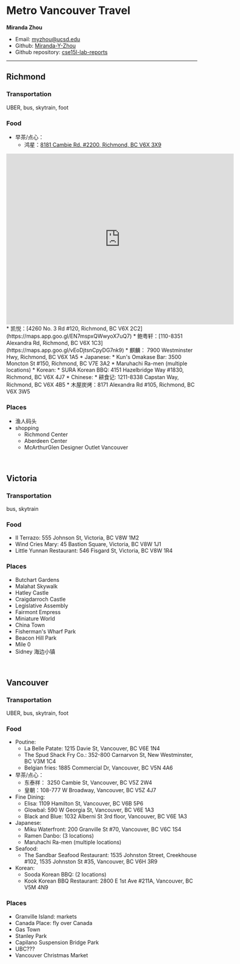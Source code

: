 # Metro Vancouver Travel
**Miranda Zhou**
* Email: myzhou@ucsd.edu
* Github: [Miranda-Y-Zhou](https://github.com/Miranda-Y-Zhou)
* Github repository: [cse15l-lab-reports](https://github.com/Miranda-Y-Zhou/VancouverTravel)

---

## Richmond

### Transportation

UBER, bus, skytrain, foot

### Food

* 早茶/点心：
  * 鸿星：[8181 Cambie Rd. #2200, Richmond, BC V6X 3X9](https://maps.app.goo.gl/rnKotEAgysGpehP3A)
<iframe src="https://www.google.com/maps/embed?pb=!1m18!1m12!1m3!1d38521.37107390529!2d-123.16894249208119!3d49.193819176326464!2m3!1f0!2f0!3f0!3m2!1i1024!2i768!4f13.1!3m3!1m2!1s0x5486752648b24ff1%3A0xce28a867b948ebed!2sRed%20Star%20Seafood%20Restaurant!5e0!3m2!1sen!2sca!4v1702871806784!5m2!1sen!2sca" width="600" height="450" style="border:0;" allowfullscreen="" loading="lazy" referrerpolicy="no-referrer-when-downgrade"></iframe>
  * 凯悦：[4260 No. 3 Rd #120, Richmond, BC V6X 2C2](https://maps.app.goo.gl/EN7mspxQWwyoX7uQ7)
  * 鲍粤轩：[110-8351 Alexandra Rd, Richmond, BC V6X 1C3](https://maps.app.goo.gl/vEoDjtsnCpyDG7nk9)
  * 麒麟： 7900 Westminster Hwy, Richmond, BC V6X 1A5
* Japanese:
  * Kun's Omakase Bar: 3500 Moncton St #150, Richmond, BC V7E 3A2
  * Maruhachi Ra-men (multiple locations)
* Korean:
  * SURA Korean BBQ: 4151 Hazelbridge Way #1830, Richmond, BC V6X 4J7
* Chinese:
  * 耕食记: 1211-8338 Capstan Way, Richmond, BC V6X 4B5
  * 木屋炭烤：8171 Alexandra Rd #105, Richmond, BC V6X 3W5

### Places

* 渔人码头
* shopping
  * Richmond Center
  * Aberdeen Center
  * McArthurGlen Designer Outlet Vancouver

&nbsp;

## Victoria

### Transportation

bus, skytrain

### Food

* II Terrazo: 555 Johnson St, Victoria, BC V8W 1M2
* Wind Cries Mary: 45 Bastion Square, Victoria, BC V8W 1J1
* Little Yunnan Restaurant: 546 Fisgard St, Victoria, BC V8W 1R4

### Places

* Butchart Gardens
* Malahat Skywalk
* Hatley Castle
* Craigdarroch Castle
* Legislative Assembly
* Fairmont Empress
* Miniature World
* China Town
* Fisherman's Wharf Park
* Beacon Hill Park
* Mile 0
* Sidney 海边小镇

&nbsp;

## Vancouver

### Transportation

UBER, bus, skytrain, foot

### Food

* Poutine: 
  * La Belle Patate:  1215 Davie St, Vancouver, BC V6E 1N4
  * The Spud Shack Fry Co.: 352-800 Carnarvon St, New Westminster, BC V3M 1C4
  * Belgian fries: 1885 Commercial Dr, Vancouver, BC V5N 4A6
* 早茶/点心：
  * 东泰祥： 3250 Cambie St, Vancouver, BC V5Z 2W4
  * 皇朝：108-777 W Broadway, Vancouver, BC V5Z 4J7
* Fine Dining:
  * Elisa: 1109 Hamilton St, Vancouver, BC V6B 5P6
  * Glowbal: 590 W Georgia St, Vancouver, BC V6E 1A3
  * Black and Blue: 1032 Alberni St 3rd floor, Vancouver, BC V6E 1A3
* Japanese:
  * Miku Waterfront: 200 Granville St #70, Vancouver, BC V6C 1S4
  * Ramen Danbo: (3 locations)
  * Maruhachi Ra-men (multiple locations)
* Seafood:
  * The Sandbar Seafood Restaurant: 1535 Johnston Street, Creekhouse #102, 1535 Johnston St #35, Vancouver, BC V6H 3R9
* Korean:
  * Sooda Korean BBQ: (2 locations)
  * Kook Korean BBQ Restaurant: 2800 E 1st Ave #211A, Vancouver, BC V5M 4N9

### Places

* Granville Island: markets
* Canada Place: fly over Canada
* Gas Town
* Stanley Park
* Capilano Suspension Bridge Park
* UBC???
* Vancouver Christmas Market

&nbsp;
